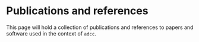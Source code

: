 # Publications and references

This page will hold a collection of publications
and references to papers and software used in the context of `adcc`.
